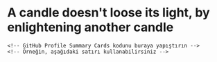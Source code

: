 <h1>A candle doesn't loose its light, by enlightening another candle</h1>
<!---
CodeWizardette/CodeWizardette is a ✨ special ✨ repository because its `README.md` (this file) appears on your GitHub profile.
You can click the Preview link to take a look at your changes.
--->


    <!-- GitHub Profile Summary Cards kodunu buraya yapıştırın -->
    <!-- Örneğin, aşağıdaki satırı kullanabilirsiniz -->
   
